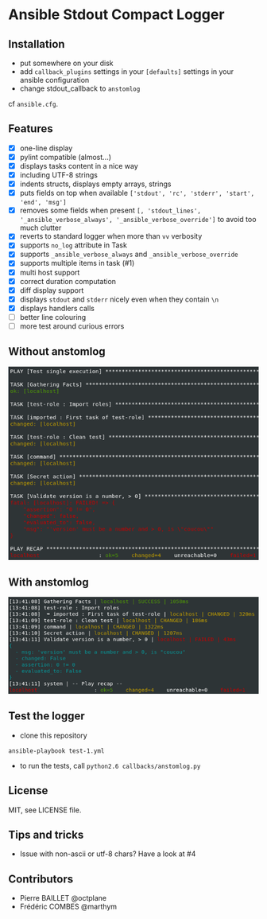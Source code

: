 # Ansible Stdout Compact Logger

## Installation

- put somewhere on your disk
- add `callback_plugins` settings in your `[defaults]` settings in your ansible configuration
- change stdout_callback to `anstomlog`

cf `ansible.cfg`.

## Features
- [x] one-line display
- [x] pylint compatible (almost...)
- [x] displays tasks content in a nice way
- [x] including UTF-8 strings
- [x] indents structs, displays empty arrays, strings
- [x] puts fields on top when available `['stdout', 'rc', 'stderr', 'start', 'end', 'msg']`
- [x] removes some fields when present `[, 'stdout_lines', '_ansible_verbose_always', '_ansible_verbose_override']` to avoid too much clutter
- [x] reverts to standard logger when more than `vv` verbosity
- [x] supports `no_log` attribute in Task
- [x] supports `_ansible_verbose_always` and `_ansible_verbose_override`
- [x] supports multiple items in task (#1)
- [x] multi host support
- [x] correct duration computation
- [x] diff display support
- [x] displays `stdout` and `stderr` nicely even when they contain `\n`
- [x] displays handlers calls
- [ ] better line colouring
- [ ] more test around curious errors

## Without anstomlog

![Stdout Display without anstomlog](img/without_anstomlog.png)

## With anstomlog

![Stdout Display with multiline outputs](img/with_anstomlog.png)

## Test the logger

- clone this repository
```
ansible-playbook test-1.yml
```
- to run the tests, call `python2.6 callbacks/anstomlog.py`

## License

MIT, see LICENSE file.

## Tips and tricks

- Issue with non-ascii or utf-8 chars? Have a look at #4

## Contributors

- Pierre BAILLET @octplane
- Frédéric COMBES @marthym
